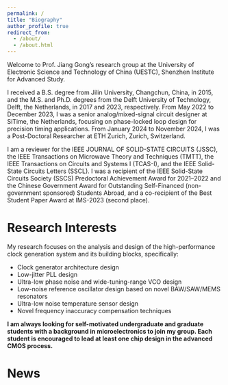 ```yaml
---
permalink: /
title: "Biography"
author_profile: true
redirect_from: 
  - /about/
  - /about.html
---
```


Welcome to Prof. Jiang Gong’s research group at the University of Electronic Science and Technology of China (UESTC), Shenzhen Institute for Advanced Study.

I received a B.S. degree from Jilin University, Changchun, China, in 2015, and the M.S. and Ph.D. degrees from the Delft University of Technology, Delft, the Netherlands, in 2017 and 2023, respectively. From May 2022 to December 2023, I was a senior analog/mixed-signal circuit designer at SiTime, the Netherlands, focusing on phase-locked loop design for precision timing applications. From January 2024 to November 2024, I was a Post-Doctoral Researcher at ETH Zurich, Zurich, Switzerland.

I am a reviewer for the IEEE JOURNAL OF SOLID-STATE CIRCUITS (JSSC), the IEEE Transactions on Microwave Theory and Techniques (TMTT), the IEEE Transactions on Circuits and Systems I (TCAS-I), and the IEEE Solid-State Circuits Letters (SSCL). I was a recipient of the IEEE Solid-State Circuits Society (SSCS) Predoctoral Achievement Award for 2021–2022 and the Chinese Government Award for Outstanding Self-Financed (non-government sponsored) Students Abroad, and a co-recipient of the Best Student Paper Award at IMS-2023 (second place).

Research Interests
======
My research focuses on the analysis and design of the high-performance clock generation system and its building blocks, specifically: 
* Clock generator architecture design
* Low-jitter PLL design 
* Ultra-low phase noise and wide-tuning-range VCO design 
* Low-noise reference oscillator design based on novel BAW/SAW/MEMS resonators 
* Ultra-low noise temperature sensor design
* Novel frequency inaccuracy compensation techniques 

**I am always looking for self-motivated undergraduate and graduate students with a background in microelectronics to join my group. Each student is encouraged to lead at least one chip design in the advanced CMOS process.**

News 
======

